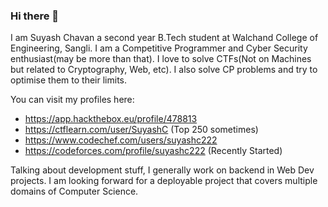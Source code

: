 ### Hi there 👋

I am Suyash Chavan a second year B.Tech student at Walchand College of Engineering, Sangli. I am a Competitive Programmer and Cyber Security enthusiast(may be more than that). I love to solve CTFs(Not on Machines but related to Cryptography, Web, etc). I also solve CP problems and try to optimise them to their limits.

You can visit my profiles here:
* https://app.hackthebox.eu/profile/478813
* https://ctflearn.com/user/SuyashC (Top 250 sometimes)
* https://www.codechef.com/users/suyashc222
* https://codeforces.com/profile/suyashc222 (Recently Started)

Talking about development stuff, I generally work on backend in Web Dev projects. I am looking forward for a deployable project that covers multiple domains of Computer Science.

<!--
**suyash-chavan/suyash-chavan** is a ✨ _special_ ✨ repository because its `README.md` (this file) appears on your GitHub profile.

Here are some ideas to get you started:

- 🔭 I’m currently working on ...
- 🌱 I’m currently learning ...
- 👯 I’m looking to collaborate on ...
- 🤔 I’m looking for help with ...
- 💬 Ask me about ...
- 📫 How to reach me: ...
- 😄 Pronouns: ...
- ⚡ Fun fact: ...
-->
